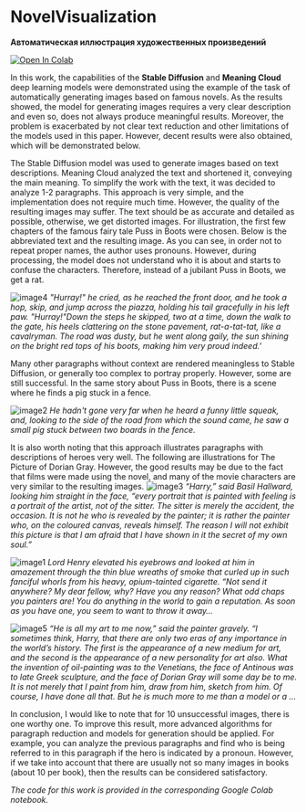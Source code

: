 # NovelVisualization
**Автоматическая иллюстрация художественных произведений**

<a target="_blank" href="https://colab.research.google.com/github/sula234/NovelVisualization/blob/main/NovelVisualization.ipynb">
  <img src="https://colab.research.google.com/assets/colab-badge.svg" alt="Open In Colab"/>
</a>

In this work, the capabilities of the **Stable Diffusion** and **Meaning Cloud** deep learning models were demonstrated using the example of the task of automatically generating images based on famous novels. As the results showed, the model for generating images requires a very clear description and even so, does not always produce meaningful results. Moreover, the problem is exacerbated by not clear text reduction and other limitations of the models used in this paper. However, decent results were also obtained, which will be demonstrated below.

The Stable Diffusion model was used to generate images based on text descriptions. Meaning Cloud analyzed the text and shortened it, conveying the main meaning. To simplify the work with the text, it was decided to analyze 1-2 paragraphs. This approach is very simple, and the implementation does not require much time. However, the quality of the resulting images may suffer. The text should be as accurate and detailed as possible, otherwise, we get distorted images. For illustration, the first few chapters of the famous fairy tale Puss in Boots were chosen. Below is the abbreviated text and the resulting image. As you can see, in order not to repeat proper names, the author uses pronouns. However, during processing, the model does not understand who it is about and starts to confuse the characters. Therefore, instead of a jubilant Puss in Boots, we get a rat.

![image4](https://user-images.githubusercontent.com/91324982/222164456-161f3a9c-58dd-4182-8756-988536ddd776.jpg)
*"Hurray!" he cried, as he reached the front door, and he took a hop, skip, and jump across the piazza, holding his tail gracefully in his left paw. "Hurray!"Down the steps he skipped, two at a time, down the walk to the gate, his heels clattering on the stone pavement, rat-a-tat-tat, like a cavalryman. The road was dusty, but he went along gaily, the sun shining on the bright red tops of his boots, making him very proud indeed.'*

Many other paragraphs without context are rendered meaningless to Stable Diffusion, or generally too complex to portray properly. However, some are still successful. In the same story about Puss in Boots, there is a scene where he finds a pig stuck in a fence.

![image2](https://user-images.githubusercontent.com/91324982/222165057-208ad844-e0ff-46d1-89b3-1abe9fec525f.jpg)
*He hadn't gone very far when he heard a funny little squeak, and,
looking to the side of the road from which the sound came, he saw a
small pig stuck between two boards in the fence.*

It is also worth noting that this approach illustrates paragraphs with descriptions of heroes very well. The following are illustrations for The Picture of Dorian Gray. However, the good results may be due to the fact that films were made using the novel, and many of the movie characters are very similar to the resulting images.
![image3](https://user-images.githubusercontent.com/91324982/222165646-321f66fa-85b8-4f64-aef1-572a1c1f4d17.jpg)
*“Harry,” said Basil Hallward, looking him straight in the face, “every
portrait that is painted with feeling is a portrait of the artist, not
of the sitter. The sitter is merely the accident, the occasion. It is
not he who is revealed by the painter; it is rather the painter who, on
the coloured canvas, reveals himself. The reason I will not exhibit
this picture is that I am afraid that I have shown in it the secret of
my own soul.”*

![image1](https://user-images.githubusercontent.com/91324982/222165934-f9b0ace6-3ab6-49d6-a027-a61bf8960ffe.jpg)
*Lord Henry elevated his eyebrows and looked at him in amazement through
the thin blue wreaths of smoke that curled up in such fanciful whorls
from his heavy, opium-tainted cigarette. “Not send it anywhere? My dear
fellow, why? Have you any reason? What odd chaps you painters are! You
do anything in the world to gain a reputation. As soon as you have one,
you seem to want to throw it away…*

![image5](https://user-images.githubusercontent.com/91324982/222166142-ee9f7b03-2754-42f6-a3cb-7f1af8949613.jpg)
*“He is all my art to me now,” said the painter gravely. “I sometimes
think, Harry, that there are only two eras of any importance in the
world’s history. The first is the appearance of a new medium for art,
and the second is the appearance of a new personality for art also.
What the invention of oil-painting was to the Venetians, the face of
Antinous was to late Greek sculpture, and the face of Dorian Gray will
some day be to me. It is not merely that I paint from him, draw from
him, sketch from him. Of course, I have done all that. But he is much
more to me than a model or a …*

In conclusion, I would like to note that for 10 unsuccessful images, there is one worthy one. To improve this result, more advanced algorithms for paragraph reduction and models for generation should be applied. For example, you can analyze the previous paragraphs and find who is being referred to in this paragraph if the hero is indicated by a pronoun. However, if we take into account that there are usually not so many images in books (about 10 per book), then the results can be considered satisfactory.

*The code for this work is provided in the corresponding Google Colab notebook.*




